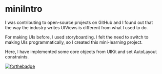 # miniIntro
I was contributing to open-source projects on GitHub and I found out that the way the industry writes UIViews is different from what I used to do.  

For making UIs before, I used storyboarding. I felt the need to switch to making UIs programmatically, so I created this mini-learning project.  

Here, I have implemented some core objects from UIKit and set AutoLayout constraints.

[![forthebadge](https://forthebadge.com/images/badges/made-with-swift.svg)](https://forthebadge.com)
